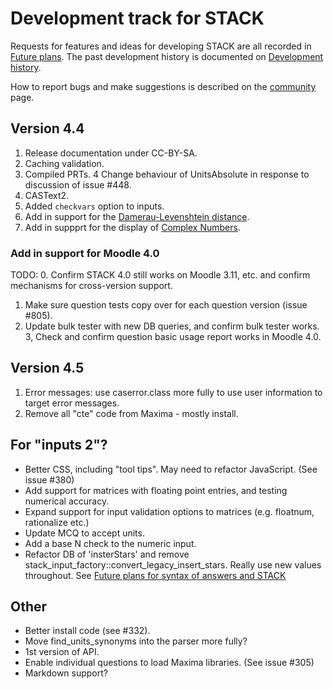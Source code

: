 # Development track for STACK

Requests for features and ideas for developing STACK are all recorded in [Future plans](Future_plans.md). The
past development history is documented on [Development history](Development_history.md).

How to report bugs and make suggestions is described on the [community](../About/Community.md) page.

## Version 4.4

1. Release documentation under CC-BY-SA.
2. Caching validation.
3. Compiled PRTs.
4  Change behaviour of UnitsAbsolute in response to discussion of issue #448.
5. CASText2.
6. Added `checkvars` option to inputs.
7. Add in support for the [Damerau-Levenshtein distance](../Authoring/Levenshtein_distance.md).
8. Add in suppprt for the display of [Complex Numbers](../CAS/Complex_numbers.md).

### Add in support for Moodle 4.0

TODO:
0. Confirm STACK 4.0 still works on Moodle 3.11, etc. and confirm mechanisms for cross-version support.
1. Make sure question tests copy over for each question version (issue #805).
2. Update bulk tester with new DB queries, and confirm bulk tester works.
3, Check and confirm question basic usage report works in Moodle 4.0.

## Version 4.5

1. Error messages: use caserror.class more fully to use user information to target error messages.
2. Remove all "cte" code from Maxima - mostly install.

## For "inputs 2"?

* Better CSS, including "tool tips".  May need to refactor JavaScript.  (See issue #380)
* Add support for matrices with floating point entries, and testing numerical accuracy.
* Expand support for input validation options to matrices (e.g. floatnum, rationalize etc.)
* Update MCQ to accept units.
* Add a base N check to the numeric input.
* Refactor DB of 'insterStars' and remove stack_input_factory::convert_legacy_insert_stars.  Really use new values throughout.  See [Future plans for syntax of answers and STACK](Syntax_Future.md)

## Other

* Better install code (see #332).
* Move find_units_synonyms into the parser more fully?
* 1st version of API.
* Enable individual questions to load Maxima libraries.  (See issue #305)
* Markdown support?

